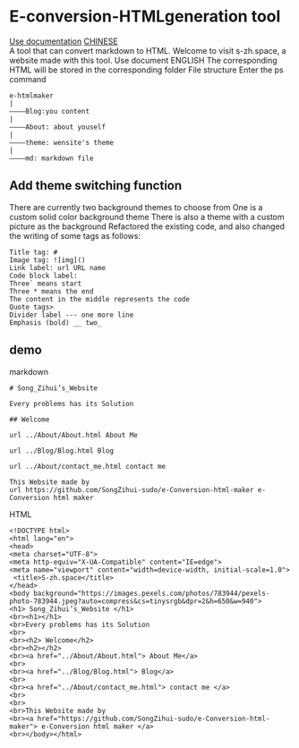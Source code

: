 # E-conversion-HTMLgeneration tool  
[Use documentation](https://github.com/SongZihui-sudo/e-Conversion-html-maker/blob/main/Use_documentation.md) [CHINESE](https://github.com/SongZihui-sudo/e-Conversion-html-maker/blob/main/README.md)   
A tool that can convert markdown to HTML. Welcome to visit s-zh.space, a website made with this tool.
Use document ENGLISH
The corresponding HTML will be stored in the corresponding folder
File structure
Enter the ps command 
```
e-htmlmaker
|
————Blog:you content
|
————About: about youself
|
————theme: wensite's theme
|
————md: markdown file

```   
## Add theme switching function
There are currently two background themes to choose from
One is a custom solid color background theme
There is also a theme with a custom picture as the background
Refactored the existing code, and also changed the writing of some tags as follows:    
```
Title tag: #
Image tag: ![img]()
Link label: url URL name
Code block label:
Three` means start
Three * means the end
The content in the middle represents the code
Quote tags>
Divider label --- one more line
Emphasis (bold) __ two_ 
```
## demo
markdown
```
# Song_Zihui’s_Website 

Every problems has its Solution

## Welcome

url ../About/About.html About Me 

url ../Blog/Blog.html Blog 

url ../About/contact_me.html contact me  

This Website made by 
url https://github.com/SongZihui-sudo/e-Conversion-html-maker e-Conversion html maker 
```
HTML
```
<!DOCTYPE html>
<html lang="en">
<head>
<meta charset="UTF-8">
<meta http-equiv="X-UA-Compatible" content="IE=edge">
<meta name="viewport" content="width=device-width, initial-scale=1.0">
 <title>S-zh.space</title>
</head>
<body background="https://images.pexels.com/photos/783944/pexels-photo-783944.jpeg?auto=compress&cs=tinysrgb&dpr=2&h=650&w=940">
<h1> Song_Zihui’s_Website </h1>
<br><h1></h1> 
<br>Every problems has its Solution
<br>
<br><h2> Welcome</h2>
<br><h2></h2>
<br><a href="../About/About.html"> About Me</a>
<br>
<br><a href="../Blog/Blog.html"> Blog</a>
<br>
<br><a href="../About/contact_me.html"> contact me </a>
<br>
<br>
<br>This Website made by 
<br><a href="https://github.com/SongZihui-sudo/e-Conversion-html-maker"> e-Conversion html maker </a>
<br></body></html>
```

